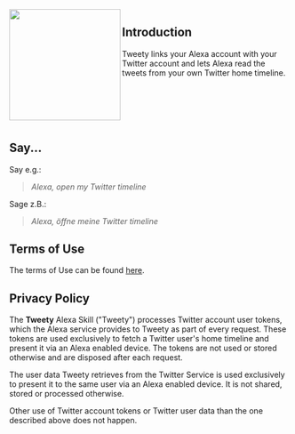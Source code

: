 <img src="logo/with-bubble.png" width="200" align="left">


## Introduction

Tweety links your Alexa account with your Twitter account and lets Alexa read the tweets from your own Twitter home timeline.
<br>
<br>
<br>
<br>
<br>
<br>
## Say...

Say e.g.:

> _Alexa, open my Twitter timeline_

Sage z.B.:

> _Alexa, öffne meine Twitter timeline_

## Terms of Use

The terms of Use can be found [here](tweety-terms-of-use.md).

## Privacy Policy

The **Tweety** Alexa Skill ("Tweety") processes Twitter account user tokens, which the Alexa service provides to Tweety as part of every request. These tokens are used exclusively to fetch a Twitter user's home timeline and present it via an Alexa enabled device. The tokens are not used or stored otherwise and are disposed after each request.

The user data Tweety retrieves from the Twitter Service is used exclusively to present it to the same user via an Alexa enabled device. It is not shared, stored or processed otherwise.

Other use of Twitter account tokens or Twitter user data than the one described above does not happen.

